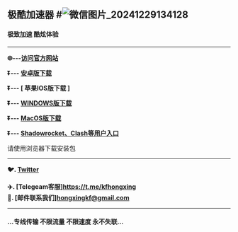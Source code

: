 
 
## 极酷加速器 #![微信图片_20241229134128](https://github.com/user-attachments/assets/2c7ef24c-3d73-4aa0-b104-6267ee483e05)


#### 极致加速 酷炫体验
- - - -
**:globe_with_meridians:---<a href="https://hxapp.vip">访问官方网站</a>**

**:arrow_double_down:--- [  安卓版下载  ](https://www.wujieapp.com/hxapp/hxapp.apk)**

**:arrow_double_down:--- [  苹果IOS版下载  ]**

**:arrow_double_down:--- [  WINDOWS版下载  ](https://www.wujieapp.com/hxapp/hxapp.exe)** 

**:arrow_double_down:--- [  MacOS版下载 ](https://www.wujieapp.com/hxapp/hxapp.dmg)** 

**:arrow_double_down:--- [  Shadowrocket、Clash等用户入口  ](https://user.hxapp.vip/)** 

请使用浏览器下载安装包
 - - - -
**:bird:. [Twitter](https://twitter.com/HongXingKF)** 
 
**:airplane:. [Telegeam客服]https://t.me/kfhongxing**        
**:e-mail:. [邮件联系我们]hongxingkf@gmail.com** 
             
 - - - -
 #### ...专线传输 不限流量 不限速度 永不失联...


 
